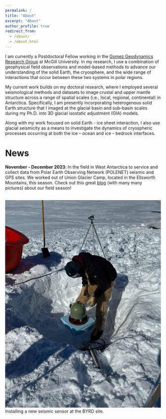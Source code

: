 ```yaml
---
permalink: /
title: "About"
excerpt: "About"
author_profile: true
redirect_from: 
  - /about/
  - /about.html
---
```


I am currently a Postdoctoral Fellow working in the [Gomez Geodynamics Research Group](https://www.natalyagomez.com "Geodynamics Research Group") 
at McGill University. In my research, I use a combination of geophysical field
observations and model-based methods to advance our understanding of the solid Earth,
the cryosphere, and the wide range of interactions that occur between these two systems
in polar regions. 

My current work builds on my doctoral research, where I employed several seismological methods 
and datasets to image crustal and upper mantle structure across a range of spatial scales 
(i.e., local, regional, continental) in Antarctica. Specifically, I am presently 
incorporating heterogenous solid Earth structure that I imaged at the glacial basin and 
sub-basin scales during my Ph.D. into 3D glacial isostatic adjustment (GIA) models.

Along with my work focused on solid Earth - ice sheet interaction, I also use 
glacial seismicity as a means to investigate the dynamics of cryospheric processes occurring at both the ice – ocean and ice – bedrock interfaces. 


# News
**November - December 2023**: In the field in West Antarctica to service and collect data from 
Polar Earth Observing Network (POLENET) seismic and GPS sites. We worked out of Union Glacier Camp, 
located in the Ellsworth Mountains, this season. Check out this great 
[blog](https://polenet.org/2023-2024-field-season-progress/) (with many many pictures) about our field season!

<br/><img src='/images/IMG_0417.jpeg'>
Installing a new seismic sensor at the BYRD site. 





